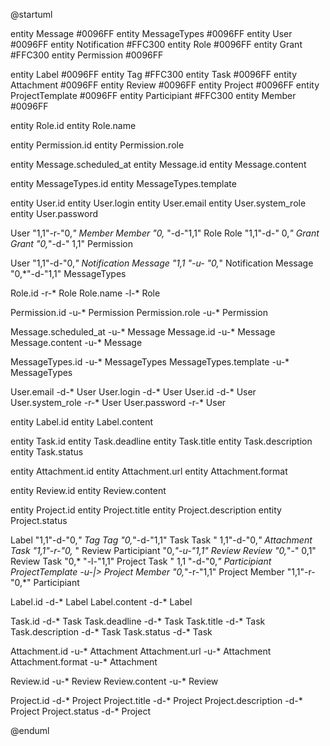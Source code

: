 @startuml

entity Message #0096FF
entity MessageTypes #0096FF
entity User #0096FF
entity Notification #FFC300
entity Role #0096FF
entity Grant #FFC300
entity Permission #0096FF

entity Label #0096FF
entity Tag #FFC300
entity Task #0096FF
entity Attachment #0096FF
entity Review #0096FF
entity Project #0096FF
entity ProjectTemplate #0096FF
entity Participiant #FFC300
entity Member #0096FF

entity Role.id
entity Role.name

entity Permission.id
entity Permission.role

entity Message.scheduled_at
entity Message.id
entity Message.content

entity MessageTypes.id
entity MessageTypes.template

entity User.id
entity User.login
entity User.email
entity User.system_role
entity User.password

User "1,1"-r-"0,*" Member
Member "0,*    "-d-"1,1" Role
Role "1,1"-d-"     0,*"  Grant
Grant "0,*"-d-"       1,1" Permission

User "1,1"-d-"0,*" Notification
Message "1,1   "-u- "0,*" Notification
Message "0,*"-d-"1,1"  MessageTypes

Role.id -r-* Role
Role.name -l-* Role

Permission.id -u-* Permission
Permission.role -u-* Permission

Message.scheduled_at -u-* Message
Message.id -u-* Message
Message.content -u-* Message

MessageTypes.id -u-* MessageTypes
MessageTypes.template -u-* MessageTypes

User.email -d-* User
User.login -d-* User
User.id -d-* User
User.system_role -r-* User
User.password -r-* User


entity Label.id
entity Label.content

entity Task.id
entity Task.deadline
entity Task.title
entity Task.description
entity Task.status

entity Attachment.id
entity Attachment.url
entity Attachment.format

entity Review.id
entity Review.content

entity Project.id
entity Project.title
entity Project.description
entity Project.status

Label "1,1"-d-"0,*" Tag
Tag "0,*"-d-"1,1" Task
Task "       1,1"-d-"0,*" Attachment
Task "1,1"-r-"0,*    " Review
Participiant "0,*"-u-"1,1" Review
Review "0,*"-"   0,1" Review
Task "0,*    "-l-"1,1" Project
Task "       1,1 "-d-"0,*" Participiant
ProjectTemplate -u-|> Project
Member "0,*"-r-"1,1" Project
Member "1,1"-r-"0,*" Participiant

Label.id -d-* Label
Label.content -d-* Label

Task.id -d-* Task
Task.deadline -d-* Task
Task.title -d-* Task
Task.description -d-* Task
Task.status -d-* Task

Attachment.id -u-* Attachment
Attachment.url -u-* Attachment
Attachment.format -u-* Attachment

Review.id -u-* Review
Review.content -u-* Review

Project.id -d-* Project
Project.title -d-* Project
Project.description -d-* Project
Project.status -d-* Project

@enduml

